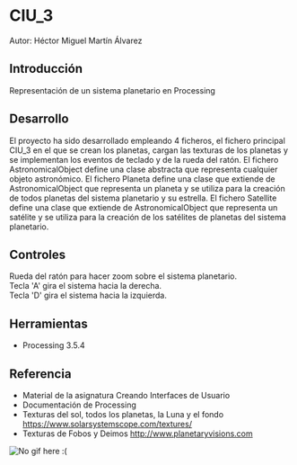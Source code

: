 # CIU_3

Autor: Héctor Miguel Martín Álvarez

## Introducción

Representación de un sistema planetario en Processing

## Desarrollo

El proyecto ha sido desarrollado empleando 4 ficheros, el fichero principal CIU_3 en el que se crean los planetas, cargan las texturas de los planetas y se implementan los eventos de teclado y de la rueda del ratón.
El fichero AstronomicalObject define una clase abstracta que representa cualquier objeto astronómico.
El fichero Planeta define una clase que extiende de AstronomicalObject que representa un planeta y se utiliza para la creación de todos planetas del sistema planetario y su estrella.
El fichero Satellite define una clase que extiende de AstronomicalObject que representa un satélite y se utiliza para la creación de los satélites de planetas del sistema planetario.

## Controles

Rueda del ratón para hacer zoom sobre el sistema planetario.</br>
Tecla 'A' gira el sistema hacia la derecha. </br>
Tecla 'D' gira el sistema hacia la izquierda.

## Herramientas

  - Processing 3.5.4

## Referencia

  - Material de la asignatura Creando Interfaces de Usuario
  - Documentación de Processing
  - Texturas del sol, todos los planetas, la Luna y el fondo https://www.solarsystemscope.com/textures/
  - Texturas de Fobos y Deimos http://www.planetaryvisions.com

![No gif here :(](https://github.com/HectorMartinAlvarez/CIU_3/blob/main/CIU_3/animation.gif)

